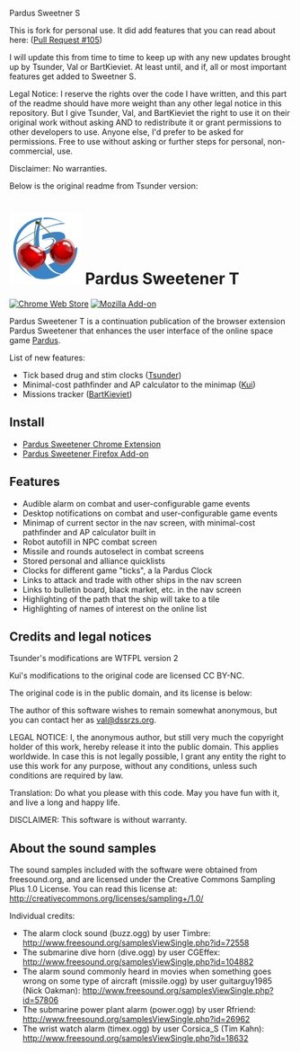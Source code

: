 Pardus Sweetner S

This is fork for personal use. It did add features that you can read about here: ([Pull Request #105](https://github.com/Tsunder/Pardus-Sweetener/pull/105))

I will update this from time to time to keep up with any new updates brought up by Tsunder, Val or BartKieviet. At least until, and if, all or most important features get added to Sweetner S.

Legal Notice: I reserve the rights over the code I have written, and this part of the readme should have more weight than any other legal notice in this repository. But I give Tsunder, Val, and BartKieviet the right to use it on their original work without asking AND to redistribute it or grant permissions to other developers to use. Anyone else, I'd prefer to be asked for permissions. Free to use without asking or further steps for personal, non-commercial, use.

Disclaimer: No warranties.

Below is the original readme from Tsunder version:

![Pardus Sweetener Logo](https://github.com/valitas/Pardus-Sweetener/blob/master/chrome/icons/128.png?raw=true)
Pardus Sweetener T 
================
[![Chrome Web Store](https://img.shields.io/chrome-web-store/v/oljkdelpabjlpofhomedemighchghfik.svg)](https://chrome.google.com/webstore/detail/oljkdelpabjlpofhomedemighchghfik) [![Mozilla Add-on](https://img.shields.io/amo/v/pardus-sweetener-t.svg)](https://addons.mozilla.org/firefox/addon/pardus-sweetener-t/)

Pardus Sweetener T is a continuation publication of the browser extension Pardus Sweetener that enhances the user
interface of the online space game [Pardus](https://www.pardus.at/).

List of new features:
 * Tick based drug and stim clocks ([Tsunder](https://github.com/Tsunder/Pardus-Sweetener))
 * Minimal-cost pathfinder and AP calculator to the minimap ([Kui](https://github.com/likuilin/Pardus-Sweetener))
 * Missions tracker ([BartKieviet](https://github.com/BartKieviet))

Install
-------

* [Pardus Sweetener Chrome Extension](https://chrome.google.com/webstore/detail/oljkdelpabjlpofhomedemighchghfik)
* [Pardus Sweetener Firefox Add-on](https://addons.mozilla.org/en-GB/firefox/addon/pardus-sweetener-t/)

Features
--------

 * Audible alarm on combat and user-configurable game events
 * Desktop notifications on combat and user-configurable game events
 * Minimap of current sector in the nav screen, with minimal-cost pathfinder and AP calculator built in
 * Robot autofill in NPC combat screen
 * Missile and rounds autoselect in combat screens
 * Stored personal and alliance quicklists
 * Clocks for different game "ticks", a la Pardus Clock
 * Links to attack and trade with other ships in the nav screen
 * Links to bulletin board, black market, etc. in the nav screen
 * Highlighting of the path that the ship will take to a tile
 * Highlighting of names of interest on the online list

Credits and legal notices
-------------------------

Tsunder's modifications are WTFPL version 2

Kui's modifications to the original code are licensed CC BY-NC. 

The original code is in the public domain, and its license is below:

The author of this software wishes to remain somewhat anonymous, but
you can contact her as val@dssrzs.org.

LEGAL NOTICE: I, the anonymous author, but still very much the
copyright holder of this work, hereby release it into the public
domain. This applies worldwide. In case this is not legally possible,
I grant any entity the right to use this work for any purpose, without
any conditions, unless such conditions are required by law.

Translation: Do what you please with this code. May you have fun with
it, and live a long and happy life.

DISCLAIMER: This software is without warranty.

About the sound samples
-----------------------

The sound samples included with the software were obtained from
freesound.org, and are licensed under the Creative Commons Sampling
Plus 1.0 License.  You can read this license at:
http://creativecommons.org/licenses/sampling+/1.0/

Individual credits:

 * The alarm clock sound (buzz.ogg) by user Timbre:
   http://www.freesound.org/samplesViewSingle.php?id=72558
 * The submarine dive horn (dive.ogg) by user CGEffex:
   http://www.freesound.org/samplesViewSingle.php?id=104882
 * The alarm sound commonly heard in movies when something goes wrong
   on some type of aircraft (missile.ogg) by user guitarguy1985 (Nick
   Oakman):
   http://www.freesound.org/samplesViewSingle.php?id=57806
 * The submarine power plant alarm (power.ogg) by user Rfriend:
   http://www.freesound.org/samplesViewSingle.php?id=26962
 * The wrist watch alarm (timex.ogg) by user Corsica_S (Tim Kahn):
   http://www.freesound.org/samplesViewSingle.php?id=18632
